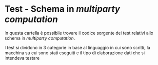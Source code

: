 # Test - Schema in *multiparty computation*

In questa cartella è possibile trovare il codice sorgente dei test relativi allo
schema in *multiparty computation*.

I test si dividono in 3 categorie in base al linguaggio in cui sono scritti, la macchina
su cui sono stati eseguiti e il tipo di elaborazione dati che si intendeva testare